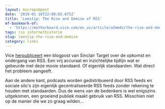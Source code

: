 ```yaml
---
layout: micropubpost
date: '2019-01-10T22:08:02.075Z'
title: 'Leestip: The Rise and Demise of RSS'
mf-bookmark-of:
  - 'https://motherboard.vice.com/en_us/article/a3mm4z/the-rise-and-demise-of-rss'
tags: rss internethistorie
slug: leestip-the-rise-and-demise
category: links
---
```

Vice [herpubliceert](https://motherboard.vice.com/en_us/article/a3mm4z/the-rise-and-demise-of-rss) een blogpost van Sinclair Target over de opkomst en ondergang van RSS. Een vrij accuraat en inzichtelijke tijdlijn wat er gebeurde met deze mooie standaard. Of eigenlijk standaarden. Wat direct het probleem aangeeft. 

Aan de andere kant, podcasts worden gedistribueerd door RSS feeds en sociale silo&#39;s zijn eigenlijk gecentraliseerde RSS feeds zonder rekening te houden met standaarden. Dus de wens van de bedenkers is wel enigszins uitgekomen, een groeiend publiek maakt gebruik van RSS. Misschien niet op de manier die we zo graag wilden...
